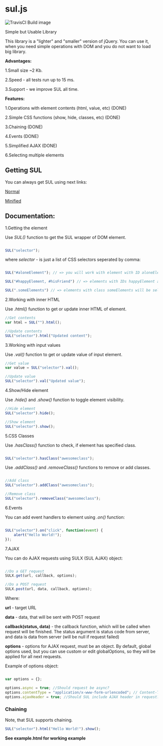 # sul.js
![TravisCI Build image](https://travis-ci.org/MrOnlineCoder/sul.js.svg?branch=master)

Simple but Usable Library

This library is a "lighter" and "smaller" version of jQuery. You can use it, when you need simple operations with DOM and you do not want to load big library.

**Advantages:**

1.Small size ~2 Kb.

2.Speed - all tests run up to 15 ms.

3.Support - we improve SUL all time.

**Features:**

1.Operations with element contents (html, value, etc) (DONE)

2.Simple CSS functions (show, hide, classes, etc) (DONE)

3.Chaining (DONE)

4.Events (DONE)

5.Simplified AJAX (DONE)

6.Selecting multiple elements

## Getting SUL

You can always get SUL using next links:

[Normal](https://raw.githubusercontent.com/MrOnlineCoder/sul.js/master/src/sul.js)

[Minified](https://raw.githubusercontent.com/MrOnlineCoder/sul.js/master/dist/sul.js)


## Documentation:

1.Getting the element

Use *SUL()* function to get the SUL wrapper of DOM element.
```javascript

SUL("selector");

```

where *selector* - is just a list of CSS selectors seperated by comma:

```javascript

SUL("#aloneElement"); // => you will work with element with ID aloneElement

SUL("#happyElement, #hisFriend") // => elements with IDs happyElement and #hisFriend will be selected

SUL(".someElements") // => elements with class someElements will be selected

```

2.Working with inner HTML

Use *.html()* function to get or update inner HTML of element.

```javascript
//Get contents
var html = SUL("").html();

//Update contents
SUL("selector").html("Updated content");

```

3.Working with input values

Use *.val()* function to get or update value of input element.

```javascript
//Get value
var value = SUL("selector").val();

//Update value
SUL("selector").val("Updated value");
```

4.Show/Hide element

Use *.hide()* and *.show()* function to toggle element visibility.

```javascript
//Hide element
SUL("selector").hide();

//Show element
SUL("selector").show();
```

5.CSS Classes

Use *.hasClass()* function to check, if element has specified class.
```javascript

SUL("selector").hasClass("awesomeclass");

```

Use *.addClass()* and *.removeClass()* functions to remove or add classes.

```javascript

//Add class
SUL("selector").addClass("awesomeclass");

//Remove class
SUL("selector").removeClass("awesomeclass");

```

6.Events

You can add event handlers to element using *.on()* function:

```javascript

SUL("selector").on("click", function(event) {
	alert("Hello World!");
});

```

7.AJAX

You can do AJAX requests using SULX (SUL AJAX) object:

```javascript

//Do a GET request
SULX.get(url, callback, options);

//Do a POST request
SULX.post(url, data, callback, options);

```

Where:

**url** - target URL

**data** - data, that will be sent with POST request

**callback(status, data)** - the callback function, which will be called when request will be
finished. The status argument is status code from server, and data is data from server (will be null if request failed)

**options** - options for AJAX request, must be an object. By default, global options used, but you can use custom or edit globalOptions, so they will be applied for all next requests.

Example of options object:

```javascript

var options = {};

options.async = true; //Should request be async?
options.contentType = "application/x-www-form-urlencoded"; // Content-Type header
options.ajaxHeader = true; //Should SUL include AJAX header in request? (X-Requested-With)
```

### Chaining

Note, that SUL supports chaining.

```javascript
SUL("selector").html("Hello World!").show();
```

**See example.html for working example**
